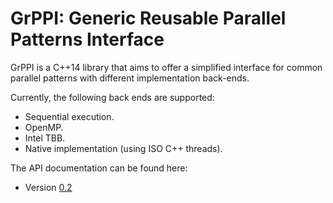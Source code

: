 # GrPPI: Generic Reusable Parallel Patterns Interface

GrPPI is a C++14 library that aims to offer a simplified interface for common
parallel patterns with different implementation back-ends.

Currently, the following back ends are supported:

* Sequential execution.
* OpenMP.
* Intel TBB.
* Native implementation (using ISO C++ threads).

The API documentation can be found here:

* Version [0.2](0.2/index.html)
